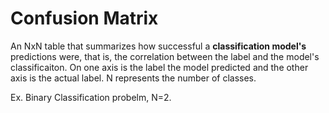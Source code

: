 # Confusion Matrix

An NxN table that summarizes how successful a **classification model's** predictions were, that is, the correlation
between the label and the model's classificaiton. On one axis is the label the model predicted and the
other axis is the actual label. N represents the number of classes.

Ex. Binary Classification probelm, N=2. 
